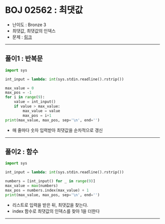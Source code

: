 # BOJ 02562 : 최댓값
- 난이도 : Bronze 3
- 최댓값, 최댓값의 인덱스
- 문제 : [링크](https://www.acmicpc.net/problem/2562)

---  

## 풀이1 : 반복문
```python
import sys

int_input = lambda: int(sys.stdin.readline().rstrip())

max_value = 0
max_pos = -1
for i in range(9):
    value = int_input()
    if value > max_value:
        max_value = value
        max_pos = i+1
print(max_value, max_pos, sep='\n', end='')


```
- 매 줄마다 숫자 입력받아 최댓값을 순차적으로 갱신

---

## 풀이2 : 함수
```python
import sys

int_input = lambda: int(sys.stdin.readline().rstrip())

numbers = [int_input() for _ in range(9)]
max_value = max(numbers)
max_pos = numbers.index(max_value) + 1
print(max_value, max_pos, sep='\n', end='')

```
- 리스트로 입력을 받은 뒤, 최댓값을 찾는다.
- index 함수로 최댓값의 인덱스를 찾아 1을 더한다

---
